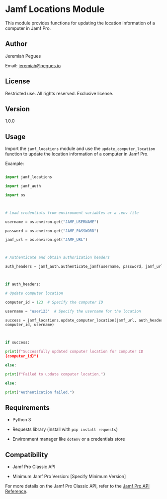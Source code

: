 # Jamf Locations Module



This module provides functions for updating the location information of a 
computer in Jamf Pro.



## Author

Jeremiah Pegues

Email: jeremiah@pegues.io



## License

Restricted use. All rights reserved. Exclusive license.



## Version

1.0.0



## Usage

Import the `jamf_locations` module and use the `update_computer_location` 
function to update the location information of a computer in Jamf Pro.



Example:



```python

import jamf_locations

import jamf_auth

import os



# Load credentials from environment variables or a .env file

username = os.environ.get("JAMF_USERNAME")

password = os.environ.get("JAMF_PASSWORD")

jamf_url = os.environ.get("JAMF_URL")



# Authenticate and obtain authorization headers

auth_headers = jamf_auth.authenticate_jamf(username, password, jamf_url)



if auth_headers:

# Update computer location

computer_id = 123  # Specify the computer ID

username = "user123"  # Specify the username for the location

success = jamf_locations.update_computer_location(jamf_url, auth_headers, 
computer_id, username)



if success:

print(f"Successfully updated computer location for computer ID 
{computer_id}")

else:

print(f"Failed to update computer location.")

else:

print("Authentication failed.")

```



## Requirements

- Python 3

- Requests library (install with `pip install requests`)

- Environment manager like `dotenv` or a credentials store



## Compatibility

- Jamf Pro Classic API

- Minimum Jamf Pro Version: [Specify Minimum Version]



For more details on the Jamf Pro Classic API, refer to the [Jamf Pro API 
Reference](https://developer.jamf.com/jamf-pro/v10.44.0/reference).

